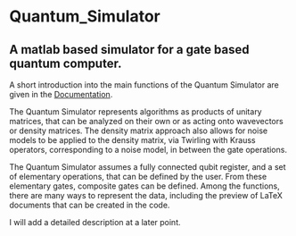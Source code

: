 # Quantum_Simulator
## A matlab based simulator for a gate based quantum computer. 

A short introduction into the main functions of the Quantum Simulator are given in the [Documentation](https://github.com/Ntropic/Quantum_Simulator/blob/master/How_To_Quantum_Simulator.pdf).

The Quantum Simulator represents algorithms as products of unitary matrices, that can be analyzed on their own or as acting onto wavevectors or density matrices. The density matrix approach also allows for noise models to be applied to the density matrix, via Twirling with Krauss operators, corresponding to a noise model, in between the gate operations. 

The Quantum Simulator assumes a fully connected qubit register, and a set of elementary operations, that can be defined by the user. From these elementary gates, composite gates can be defined. Among the functions, there are many ways to represent the data, including the preview of LaTeX documents that can be created in the code.

I will add a detailed description at a later point. 

